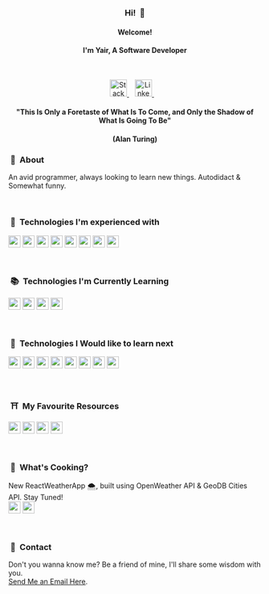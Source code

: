 <h3 align="center">Hi! &nbsp;👋</h3>
<h4 align="center">Welcome!</h4>
<h4 align="center">I'm Yair, A Software Developer</h4>

<br/>

<p align="center">
<a href="https://stackoverflow.com/users/19658198/yair-d">
  <img alt="Stack Overflow" height="34" src="https://upload.wikimedia.org/wikipedia/commons/e/ef/Stack_Overflow_icon.svg" />
</a>
&nbsp;&nbsp;
<a href="https://www.linkedin.com/in/yair-daboul-337945246/">
  <img alt="LinkedIn" height="34" src="https://img.icons8.com/color/50/000000/linkedin.png" />
</a>
&nbsp;&nbsp;&nbsp;
</p>

<h4 align="center">"This Is Only a Foretaste of What Is To Come, and Only the Shadow of What Is Going To Be"</h4>
<h4 align="center">(Alan Turing)</h4>


### &nbsp;💬&nbsp; About

An avid programmer, always looking to learn new things.
Autodidact & Somewhat funny.

<br>

### &nbsp;🚀&nbsp; Technologies I'm experienced with

<p>
<img src="https://img.shields.io/badge/javascript-F7DF1E.svg?&style=for-the-badge&logo=javascript&logoColor=white" height="24"/>
<img src="https://img.shields.io/badge/React-11cafb.svg?&style=for-the-badge&logo=react&logoColor=white" height="24"/>
<img src="https://img.shields.io/badge/node.js-026e00.svg?&style=for-the-badge&logo=node.js&logoColor=white" height="24"/>
<img src="https://img.shields.io/badge/Express-388888.svg?&style=for-the-badge&logo=Express&logoColor=white" height="24"/>
<img src="https://img.shields.io/badge/mongo-10aa50.svg?&style=for-the-badge&logo=mongodb&logoColor=white" height="24"/>
<img src="	https://img.shields.io/badge/MySQL-00000F?style=for-the-badge&logo=mysql&logoColor=white" height="24"/>
<img src="https://img.shields.io/badge/HTML-red.svg?&style=for-the-badge&logo=html5&logoColor=white" height="24"/>
<img src="https://img.shields.io/badge/css-0397e0.svg?&style=for-the-badge&logo=css3&logoColor=white" height="24"/>
</p>

<br>

### &nbsp;📚&nbsp; Technologies I'm Currently Learning

<p>
<img src="https://img.shields.io/badge/Typesctipt-3178C6.svg?&style=for-the-badge&logo=typescript&logoColor=white" height="24"/>
<img src="https://img.shields.io/badge/Redux-764ABC.svg?&style=for-the-badge&logo=redux&logoColor=white" height="24"/>
<img src="https://img.shields.io/badge/React%20Native-11cafb.svg?&style=for-the-badge&logo=react&logoColor=white" height="24"/>
<img src="https://img.shields.io/badge/Heroku-430098?style=for-the-badge&logo=heroku&logoColor=white" height="24"/>
</p>

<br>

### &nbsp;🌠&nbsp; Technologies I Would like to learn next

<p>
<img src="https://img.shields.io/badge/Angular-DD0031?style=for-the-badge&logo=angular&logoColor=white" height="24"/>
<img src="https://img.shields.io/badge/python-blue.svg?&style=for-the-badge&logo=python&logoColor=white" height="24"/>
<img src="https://img.shields.io/badge/Flask-111111.svg?&style=for-the-badge&logo=flask&logoColor=white" height="24"/>
<img src="https://img.shields.io/badge/Vue-41b883.svg?&style=for-the-badge&logo=Vue.js&logoColor=white" height="24"/>
<img src="https://img.shields.io/badge/Java-ED8B00?style=for-the-badge&logo=java&logoColor=white" height="24"/>
<img src="https://img.shields.io/badge/C%20Sharp-239120.svg?&style=for-the-badge&logo=c-sharp&logoColor=white" height="24"/>
<img src="https://img.shields.io/badge/.net-512BD4.svg?&style=for-the-badge&logo=.net&logoColor=white" height="24"/>
<img src="https://img.shields.io/badge/SASS-cf649a.svg?&style=for-the-badge&logo=sass&logoColor=white" height="24"/>
</p>

<br>

### &nbsp;⛩️&nbsp; My Favourite Resources 

<p>
<img src="https://img.shields.io/badge/Udemy-EC5252?style=for-the-badge&logo=Udemy&logoColor=white" height="24"/>
<img src="https://img.shields.io/badge/Coursera-0056D2?style=for-the-badge&logo=Coursera&logoColor=white" height="24"/>
<img src="https://img.shields.io/badge/Future%20Learn-000000?style=for-the-badge&logo=futurelearn&logoColor=white" height="24"/>
<img src="https://img.shields.io/badge/Freecodecamp-%23123.svg?&style=for-the-badge&logo=freecodecamp&logoColor=green" height="24"/>
</p>

<br>

### &nbsp;🍜&nbsp; What's Cooking? 

<p>
New ReactWeatherApp 🌨️, built using OpenWeather API & GeoDB Cities API. Stay Tuned! <br>
<img src="https://img.shields.io/badge/javascript-F7DF1E.svg?&style=for-the-badge&logo=javascript&logoColor=white" height="24"/>
<img src="https://img.shields.io/badge/React-11cafb.svg?&style=for-the-badge&logo=react&logoColor=white" height="24"/>
</p>

<br>


### &nbsp;🤙&nbsp; Contact

Don't you wanna know me? 
Be a friend of mine,
I'll share some wisdom with you.
<br>
<a href="mailto:yairdaboul@gmail.com">Send Me an Email Here</a>.
